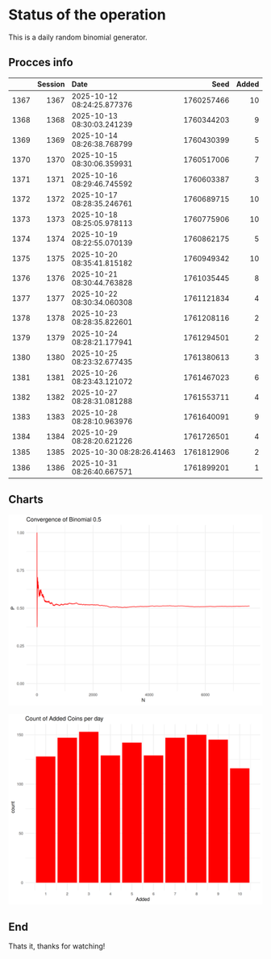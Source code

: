 # Status of the operation
  
  This is a daily random binomial generator.
  
## Procces info

|     | Session|Date                       |       Seed| Added|
|:----|-------:|:--------------------------|----------:|-----:|
|1367 |    1367|2025-10-12 08:24:25.877376 | 1760257466|    10|
|1368 |    1368|2025-10-13 08:30:03.241239 | 1760344203|     9|
|1369 |    1369|2025-10-14 08:26:38.768799 | 1760430399|     5|
|1370 |    1370|2025-10-15 08:30:06.359931 | 1760517006|     7|
|1371 |    1371|2025-10-16 08:29:46.745592 | 1760603387|     3|
|1372 |    1372|2025-10-17 08:28:35.246761 | 1760689715|    10|
|1373 |    1373|2025-10-18 08:25:05.978113 | 1760775906|    10|
|1374 |    1374|2025-10-19 08:22:55.070139 | 1760862175|     5|
|1375 |    1375|2025-10-20 08:35:41.815182 | 1760949342|    10|
|1376 |    1376|2025-10-21 08:30:44.763828 | 1761035445|     8|
|1377 |    1377|2025-10-22 08:30:34.060308 | 1761121834|     4|
|1378 |    1378|2025-10-23 08:28:35.822601 | 1761208116|     2|
|1379 |    1379|2025-10-24 08:28:21.177941 | 1761294501|     2|
|1380 |    1380|2025-10-25 08:23:32.677435 | 1761380613|     3|
|1381 |    1381|2025-10-26 08:23:43.121072 | 1761467023|     6|
|1382 |    1382|2025-10-27 08:28:31.081288 | 1761553711|     4|
|1383 |    1383|2025-10-28 08:28:10.963976 | 1761640091|     9|
|1384 |    1384|2025-10-29 08:28:20.621226 | 1761726501|     4|
|1385 |    1385|2025-10-30 08:28:26.41463  | 1761812906|     2|
|1386 |    1386|2025-10-31 08:26:40.667571 | 1761899201|     1|

## Charts 

![](charts/plot1.png)

![](charts/plot2.png)

## End

Thats it, thanks for watching!
